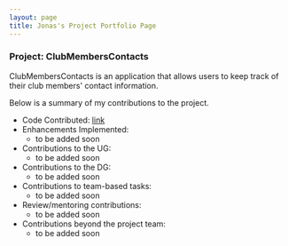 ```yaml
---
layout: page
title: Jonas's Project Portfolio Page
---
```


### Project: ClubMembersContacts

ClubMembersContacts is an application that allows users to keep track of their club members' contact information.

Below is a summary of my contributions to the project.

* Code Contributed: [link](https://nus-cs2103-ay2324s1.github.io/tp-dashboard/?search=jonasongg&breakdown=false&sort=groupTitle%20dsc&sortWithin=title&since=2023-09-22&timeframe=commit&mergegroup=&groupSelect=groupByRepos)
* Enhancements Implemented:
  * to be added soon
* Contributions to the UG:
  * to be added soon
* Contributions to the DG:
  * to be added soon
* Contributions to team-based tasks:
  * to be added soon
* Review/mentoring contributions:
  * to be added soon
* Contributions beyond the project team:
  * to be added soon
